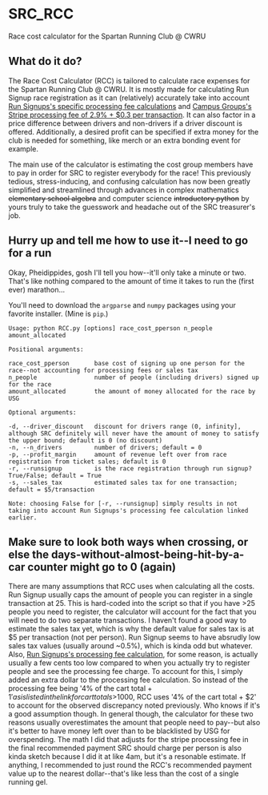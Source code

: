 # SRC_RCC
Race cost calculator for the Spartan Running Club @ CWRU

## What do it do?
The Race Cost Calculator (RCC) is tailored to calculate race expenses for the Spartan Running Club @ CWRU. It is mostly made for calculating Run Signup race registration as it can (relatively) accurately take into account [Run Signups's specific processing fee calculations](https://info.runsignup.com/pricing/) and [Campus Groups's Stripe processing fee of 2.9% + $0.3 per transaction](https://case.edu/studentlife/services/campusgroups/online-payments). It can also factor in a price difference between drivers and non-drivers if a driver discount is offered. Additionally, a desired profit can be specified if extra money for the club is needed for something, like merch or an extra bonding event for example. 

The main use of the calculator is estimating the cost group members have to pay in order for SRC to register everybody for the race! This previously tedious, stress-inducing, and confusing calculation has now been greatly simplified and streamlined through advances in complex mathematics ~~elementary school algebra~~ and computer science ~~introductory python~~ by yours truly to take the guesswork and headache out of the SRC treasurer's job.

## Hurry up and tell me how to use it--I need to go for a run
Okay, Pheidippides, gosh I'll tell you how--it'll only take a minute or two. That's like nothing compared to the amount of time it takes to run the (first ever) marathon...

You'll need to download the `argparse` and `numpy` packages using your favorite installer. (Mine is `pip`.)
```
Usage: python RCC.py [options] race_cost_pperson n_people amount_allocated

Positional arguments:

race_cost_pperson       base cost of signing up one person for the race--not accounting for processing fees or sales tax
n_people                number of people (including drivers) signed up for the race
amount_allocated        the amount of money allocated for the race by USG

Optional arguments:

-d, --driver_discount   discount for drivers range (0, infinity], although SRC definitely will never have the amount of money to satisfy the upper bound; default is 0 (no discount)
-n, --n_drivers         number of drivers; default = 0
-p, --profit_margin     amount of revenue left over from race registration from ticket sales; default is 0
-r, --runsignup         is the race registration through run signup? True/False; default = True
-s, --sales_tax         estimated sales tax for one transaction; default = $5/transaction

Note: choosing False for [-r, --runsignup] simply results in not taking into account Run Signups's processing fee calculation linked earlier. 
```

## Make sure to look both ways when crossing, or else the days-without-almost-being-hit-by-a-car counter might go to 0 (again)
There are many assumptions that RCC uses when calculating all the costs. Run Signup usually caps the amount of people you can register in a single transaction at 25. This is hard-coded into the script so that if you have >25 people you need to register, the calculator will account for the fact that you will need to do two separate transactions. I haven't found a good way to estimate the sales tax yet, which is why the default value for sales tax is at $5 per transaction (not per person). Run Signup seems to have absrudly low sales tax values (usually around ~0.5%), which is kinda odd but whatever. Also, [Run Signups's processing fee calculation](https://info.runsignup.com/pricing/), for some reason, is actually usually a few cents too low compared to when you actually try to register people and see the processing fee charge. To account for this, I simply added an extra dollar to the processing fee calculation. So instead of the processing fee being '4% of the cart total + $1' as is listed in the link for cart totals >$1000, RCC uses '4% of the cart total + $2' to account for the observed discrepancy noted previously. Who knows if it's a good assumption though. In general though, the calculator for these two reasons usually overestimates the amount that people need to pay--but also it's better to have money left over than to be blacklisted by USG for overspending. The math I did that adjusts for the stripe processing fee in the final recommended payment SRC should charge per person is also kinda sketch because I did it at like 4am, but it's a resonable estimate. If anything, I recommended to just round the RCC's recommended payment value up to the nearest dollar--that's like less than the cost of a single running gel.